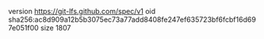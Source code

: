 version https://git-lfs.github.com/spec/v1
oid sha256:ac8d909a12b5b3075ec73a77add8408fe247ef635723bf6fcbf16d697e051f00
size 1807

